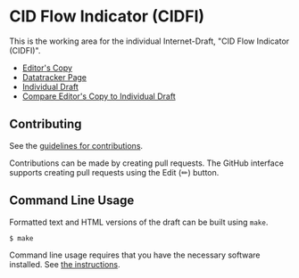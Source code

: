 # CID Flow Indicator (CIDFI)

This is the working area for the individual Internet-Draft, "CID Flow Indicator (CIDFI)".

* [Editor's Copy](https://danwing.github.io/cidfi/#go.draft-wing-cidfi.html)
* [Datatracker Page](https://datatracker.ietf.org/doc/draft-wing-cidfi)
* [Individual Draft](https://datatracker.ietf.org/doc/html/draft-wing-cidfi)
* [Compare Editor's Copy to Individual Draft](https://danwing.github.io/cidfi/#go.draft-wing-cidfi.diff)


## Contributing

See the
[guidelines for contributions](https://github.com/danwing/cidfi/blob/main/CONTRIBUTING.md).

Contributions can be made by creating pull requests.
The GitHub interface supports creating pull requests using the Edit (✏) button.


## Command Line Usage

Formatted text and HTML versions of the draft can be built using `make`.

```sh
$ make
```

Command line usage requires that you have the necessary software installed.  See
[the instructions](https://github.com/martinthomson/i-d-template/blob/main/doc/SETUP.md).


